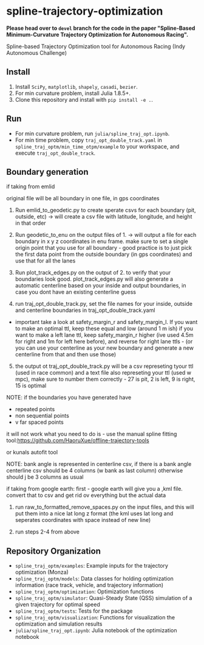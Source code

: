 # spline-trajectory-optimization

**Please head over to `devel` branch for the code in the paper "Spline-Based Minimum-Curvature Trajectory Optimization for Autonomous Racing".**

Spline-based Trajectory Optimization tool for Autonomous Racing (Indy Autonomous Challenge)

## Install

1. Install `SciPy`, `matplotlib`, `shapely`, `casadi`, `bezier`.
2. For min curvature problem, install Julia 1.8.5+.
3. Clone this repository and install with `pip install -e .`.

## Run

- For min curvature problem, run `julia/spline_traj_opt.ipynb`.
- For min time problem, copy `traj_opt_double_track.yaml` in `spline_traj_optm/min_time_otpm/example` to your workspace, and execute `traj_opt_double_track`.



## Boundary generation 

if taking from emlid

original file will be all boundary in one file, in gps coordinates

1. Run emlid_to_geodetic.py to create sperate csvs for each boundary (pit, outside, etc) -> will create a csv file with latitude, longitude, and height in that order

2. Run geodetic_to_enu on the output files of 1. -> will output a file for each boundary in x y z coordinates in enu frame. make sure to set a single origin point that you use for all boundary - good practice is to just pick the first data point from the outside boundary (in gps coordinates) and use that for all the lanes

3. Run plot_track_edges.py on the output of 2. to verify that your boundaries look good. plot_track_edges.py will also generate a automatic centerline based on your inside and output boundaries, in case you dont have an existing centerline guess

4. run traj_opt_double_track.py, set the file names for your inside, outside and centerline boundaries in traj_opt_double_track.yaml
 - important take a look at safety_margin_r and safety_margin_l. If you want to make an optimal ttl, keep these equal and low (around 1 m ish) if you want to make a left lane ttl, keep safety_margin_r higher (ive used 4.5m for right and 1m for left here before), and reverse for right lane ttls - (or you can use your centerline as your new boundary and generate a new centerline from that and then use those)
 
 5. the output ot traj_opt_double_track.py will be a csv represeting tyour ttl (used in race common) and a text file also represeting your ttl (used w mpc), make sure to number them correctly - 27 is pit, 2 is left, 9 is right, 15 is optimal 
 
 
 NOTE: if the boundaries you have generated have 
 - repeated points
 - non sequential points
 - v far spaced points
 

 it will not work
 what you need to do is - use the manual spline fitting tool:https://github.com/HaoruXue/offline-trajectory-tools
 
or kunals autofit tool

NOTE: bank angle is represented in centerline csv, if there is a bank angle centerline csv should be 4 columns (w bank as last column) otherwise should j be 3 columns as usual


if taking from google earth:
first - google earth will give you a ,kml file. convert that to csv and get rid ov everything but the actual data

1. run raw_to_formatted_remove_spaces.py on the input files, and this will put them into a nice lat long z format (the kml uses lat long and seperates coordinates with space instead of new line)

2. run steps 2-4 from above



 
 
 
## Repository Organization

- `spline_traj_optm/examples`: Example inputs for the trajectory optimization (Monza)
- `spline_traj_optm/models`: Data classes for holding optimization information (race track, vehicle, and trajectory information)
- `spline_traj_optm/optimization`: Optimization functions
- `spline_traj_optm/simulator`: Quasi-Steady State (QSS) simulation of a given trajectory for optimal speed
- `spline_traj_optm/tests`: Tests for the package
- `spline_traj_optm/visualization`: Functions for visualization the optimization and simulation results
- `julia/spline_traj_opt.ipynb`: Julia notebook of the optimization notebook
